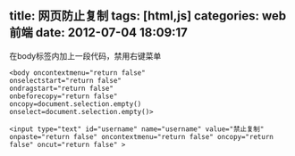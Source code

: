 title: 网页防止复制
tags: [html,js]
categories: web前端
date: 2012-07-04 18:09:17
---
在body标签内加上一段代码，禁用右键菜单
```
<body oncontextmenu="return false"
onselectstart="return false"
ondragstart="return false"
onbeforecopy="return false"
oncopy=document.selection.empty() 
onselect=document.selection.empty()>
```

```
<input type="text" id="username" name="username" value="禁止复制" onpaste="return false" oncontextmenu="return false" oncopy="return false" oncut="return false" >
```
